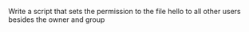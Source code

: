 Write a script that sets the permission to the file hello to all other users besides the owner and group
